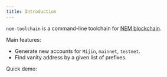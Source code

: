 ```yaml
---
title: Introduction
---
```


`nem-toolchain` is a command-line toolchain for [NEM blockchain](https://nem.io).

Main features:

* Generate new accounts for `Mijin`, `mainnet`, `testnet`.
* Find vanity address by a given list of prefixes.

Quick demo:

<script type="text/javascript" src="https://asciinema.org/a/140958.js" id="asciicast-140958" data-speed="3" async></script>
